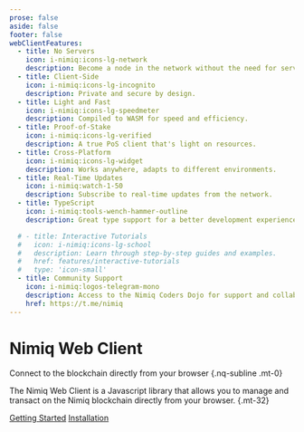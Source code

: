 ```yaml
---
prose: false
aside: false
footer: false
webClientFeatures:
  - title: No Servers
    icon: i-nimiq:icons-lg-network
    description: Become a node in the network without the need for servers.
  - title: Client-Side
    icon: i-nimiq:icons-lg-incognito
    description: Private and secure by design.
  - title: Light and Fast
    icon: i-nimiq:icons-lg-speedmeter
    description: Compiled to WASM for speed and efficiency.
  - title: Proof-of-Stake
    icon: i-nimiq:icons-lg-verified
    description: A true PoS client that's light on resources.
  - title: Cross-Platform
    icon: i-nimiq:icons-lg-widget
    description: Works anywhere, adapts to different environments.
  - title: Real-Time Updates
    icon: i-nimiq:watch-1-50
    description: Subscribe to real-time updates from the network.
  - title: TypeScript
    icon: i-nimiq:tools-wench-hammer-outline
    description: Great type support for a better development experience.

  # - title: Interactive Tutorials
  #   icon: i-nimiq:icons-lg-school
  #   description: Learn through step-by-step guides and examples.
  #   href: features/interactive-tutorials
  #   type: 'icon-small'
  - title: Community Support
    icon: i-nimiq:logos-telegram-mono
    description: Access to the Nimiq Coders Dojo for support and collaboration.
    href: https://t.me/nimiq
---
```


# Nimiq Web Client

Connect to the blockchain directly from your browser {.nq-subline .mt-0}

The Nimiq Web Client is a Javascript library that allows you to manage and transact on the Nimiq blockchain directly from your browser. {.mt-32}

<div flex="~ gap-x-16 gap-y-12 wrap" mt-36 class="nq-raw">
  <a href="./getting-started" nq-pill-blue nq-arrow>Getting Started</a>
  <!-- <a href="./getting-started" nq-pill-tertiary>Tutorials</a> -->
  <a href="./installation" nq-pill-tertiary>Installation</a>
</div>

<NqGrid f-my-xl :cards="$frontmatter.webClientFeatures"  />
